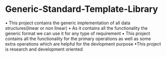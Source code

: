 # Generic-Standard-Template-Library

• This project contains the generic implementation of all data structures(linear or non linear) 
• As it contains all the functionality the generic format we can use it for any type of requirement 
• This project contains all the functionality for the primary operations as well as some extra operations which are helpful for the devlopment purpose
•This project is research and development oriented




